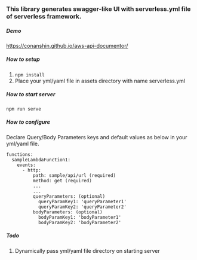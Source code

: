 ### This library generates swagger-like UI with serverless.yml file of serverless framework.

##### Demo
https://conanshin.github.io/aws-api-documentor/

##### How to setup
1. ```npm install```
2. Place your yml/yaml file in assets directory with name serverless.yml

##### How to start server
```
npm run serve
```

##### How to configure
Declare Query/Body Parameters keys and default values as below in your yml/yaml file.
```
functions:
  sampleLambdaFunction1:
    events:
      - http:
          path: sample/api/url (required)
          method: get (required)
          ...
          ...
          queryParameters: (optional)
            queryParamKey1: 'queryParameter1'
            queryParamKey2: 'queryParameter2'
          bodyParameters: (optional)
            bodyParamKey1: 'bodyParameter1'
            bodyParamKey2: 'bodyParameter2'
```

##### Todo
1. Dynamically pass yml/yaml file directory on starting server
